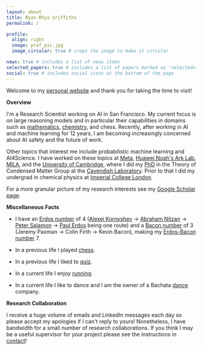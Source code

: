 ```yaml
---
layout: about
title: Ryan-Rhys Griffiths
permalink: /

profile:
  align: right
  image: prof_pic.jpg
  image_circular: true # crops the image to make it circular

news: true # includes a list of news items
selected_papers: true # includes a list of papers marked as "selected={true}"
social: true # includes social icons at the bottom of the page
---
```


Welcome to my [personal website](https://ryan-rhys.github.io/ryan__rhys/) and thank you for taking the time to visit!

**Overview**

I'm a Research Scientist working on AI in San Francisco. My current focus is on large reasoning models and in particular their capabilities in domains such as [mathematics](https://proceedings.neurips.cc/paper_files/paper/2023/file/58168e8a92994655d6da3939e7cc0918-Paper-Datasets_and_Benchmarks.pdf), [chemistry](https://arxiv.org/abs/2506.17238), and chess. Recently, after working in AI and machine learning for 12 years, I am becoming increasingly concerned about AI safety and the future of work.

Other topics that interest me include probabilistic machine learning and AI4Science. I have worked on these topics at [Meta](https://research.facebook.com/), [Huawei Noah's Ark Lab](https://github.com/huawei-noah), [MILA](https://mila.quebec/en), and the [University of Cambridge](https://www.cam.ac.uk/), where I did my [PhD](https://www.repository.cam.ac.uk/items/af055887-133e-40b0-a2c5-cf24835a6698) in the Theory of Condensed Matter Group at the [Cavendish Laboratory](https://www.phy.cam.ac.uk/). Prior to that I did my undergrad in chemical physics at [Imperial College London](https://www.imperial.ac.uk/). 

For a more granular picture of my research interests see my [Google Scholar page](https://scholar.google.com/citations?user=RBKs-lEAAAAJ&hl=en).

**Miscellaneous Facts**

- I have an [Erdos number](https://en.wikipedia.org/wiki/Erd%C5%91s_number) of 4 ([Alexei Kornyshev](https://scholar.google.com/citations?user=UU6vixUAAAAJ&hl=en) -> [Abraham Nitzan](https://en.wikipedia.org/wiki/Abraham_Nitzan) -> [Peter Salamon](https://en.wikipedia.org/wiki/Peter_Salamon) -> [Paul Erdos](https://en.wikipedia.org/wiki/Paul_Erd%C5%91s) being one route) and a [Bacon number](https://simple.wikipedia.org/wiki/Bacon_number) of 3 (Jeremy Paxman -> Colin Firth -> Kevin Bacon), making my [Erdos-Bacon number](https://en.wikipedia.org/wiki/Erd%C5%91s%E2%80%93Bacon_number) 7.

- In a previous life I played [chess](/ryan__rhys/chess/).

- In a previous life I liked to [quiz](/ryan__rhys/quiz/).

- In a current life I enjoy [running](/ryan__rhys/running/).

- In a current life I like to dance and I am the owner of a Bachata [dance](/ryan__rhys/dance/) company.

**Research Collaboration**

I receive a huge volume of emails and LinkedIn messages each day so please accept my apologies if I can't reply to yours! Nonetheless, I have bandwidth for a small number of research collaborations. If you think I may be a useful supervisor for your project please see the instructions in [contact](/ryan__rhys/contact/)!
